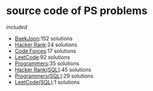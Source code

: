 # source code of PS problems  
_included_  
* [BaekJoon](https://www.acmicpc.net/):152 solutions  
* [Hacker Rank](https://www.hackerrank.com/):24 solutions  
* [Code Forces](https://codeforces.com/):17 solutions  
* [LeetCode](https://leetcode.com/):92 solutions  
* [Programmers](https://programmers.co.kr/):35 solutions  
* [Hacker Rank(SQL)](https://www.hackerrank.com/domains/sql):45 solutions  
* [Programmers(SQL)](https://programmers.co.kr/learn/challenges?tab=sql_practice_kit):29 solutions  
* [LeetCode(SQL)](https://leetcode.com/problemset/database/):1 solutions  